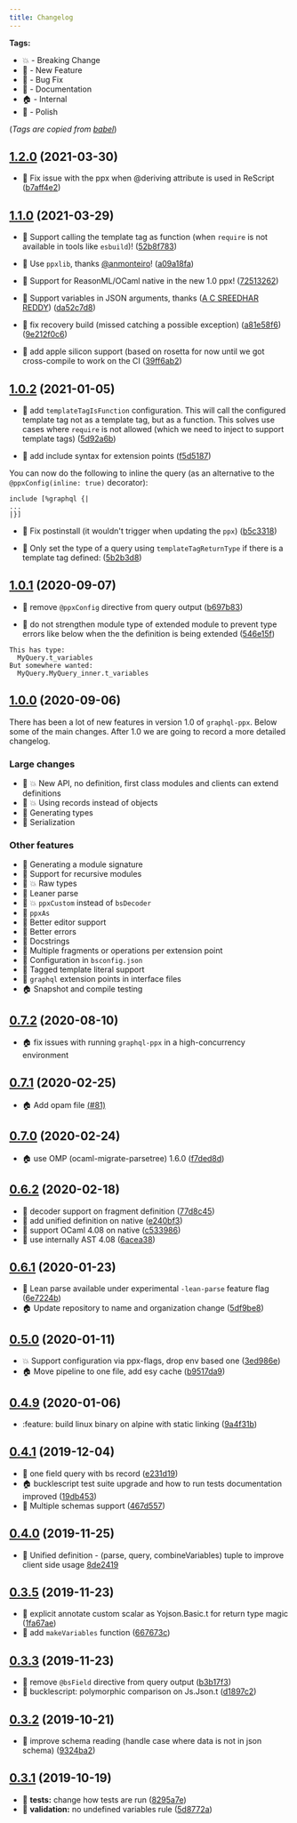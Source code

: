 ```yaml
---
title: Changelog
---
```


**Tags:**

- :boom: - Breaking Change
- :rocket: - New Feature
- :bug: - Bug Fix
- :memo: - Documentation
- :house: - Internal
- :nail_care: - Polish

(_Tags are copied from
[babel](https://github.com/babel/babel/blob/master/CHANGELOG.md)_)

## [1.2.0](https://github.com/reasonml-community/graphql_ppx/compare/v1.1.0...v1.1.1) (2021-03-30)

- :bug: Fix issue with the ppx when @deriving attribute is used in ReScript
  ([b7aff4e2](https://github.com/reasonml-community/graphql_ppx/commit/b7aff4e2))

## [1.1.0](https://github.com/reasonml-community/graphql_ppx/compare/v1.0.2...v1.1.0) (2021-03-29)

- :rocket: Support calling the template tag as function (when `require` is not
  available in tools like `esbuild`)!
  ([52b8f783](https://github.com/reasonml-community/graphql_ppx/commit/52b8f783))

- :nail_care: Use `ppxlib`, thanks [@anmonteiro](http://github.com/anmonteiro)!
  ([a09a18fa](https://github.com/reasonml-community/graphql_ppx/commit/a09a18fa))

- :rocket: Support for ReasonML/OCaml native in the new 1.0 ppx!
  ([72513262](https://github.com/reasonml-community/graphql_ppx/commit/72513262))

- :bug: Support variables in JSON arguments, thanks
  ([A C SREEDHAR REDDY](https://github.com/a-c-sreedhar-reddy))
  ([da52c7d8](https://github.com/reasonml-community/graphql_ppx/commit/da52c7d8))

- :bug: fix recovery build (missed catching a possible exception)
  ([a81e58f6](https://github.com/reasonml-community/graphql_ppx/commit/a81e58f6))
  ([9e212f0c6](https://github.com/reasonml-community/graphql_ppx/commit/9e212f0c6))

- :rocket: add apple silicon support (based on rosetta for now until we got
  cross-compile to work on the CI
  ([39ff6ab2](https://github.com/reasonml-community/graphql_ppx/commit/39ff6ab2))

## [1.0.2](https://github.com/reasonml-community/graphql_ppx/compare/v1.0.1...v1.0.2) (2021-01-05)

- :rocket: add `templateTagIsFunction` configuration. This will call the
  configured template tag not as a template tag, but as a function. This solves
  use cases where `require` is not allowed (which we need to inject to support
  template tags)
  ([5d92a6b](https://github.com/reasonml-community/graphql_ppx/commit/5d92a6b))

- :rocket: add include syntax for extension points
  ([f5d5187](https://github.com/reasonml-community/graphql_ppx/commit/f5d5187))

You can now do the following to inline the query (as an alternative to the
`@ppxConfig(inline: true)` decorator):

```
include [%graphql {|
...
|}]
```

- :bug: Fix postinstall (it wouldn't trigger when updating the `ppx`)
  ([b5c3318](https://github.com/reasonml-community/graphql_ppx/commit/b5c3318))

- :bug: Only set the type of a query using `templateTagReturnType` if there is a
  template tag defined:
  ([5b2b3d8](https://github.com/reasonml-community/graphql_ppx/commit/5b2b3d8))

## [1.0.1](https://github.com/reasonml-community/graphql_ppx/compare/v1.0.0...v1.0.1) (2020-09-07)

- :bug: remove `@ppxConfig` directive from query output
  ([b697b83](https://github.com/reasonml-community/graphql_ppx/commit/b697b83))

- :bug: do not strengthen module type of extended module to prevent type errors
  like below when the the definition is being extended
  ([546e15f](https://github.com/reasonml-community/graphql_ppx/commit/546e15f))

```
This has type:
  MyQuery.t_variables
But somewhere wanted:
  MyQuery.MyQuery_inner.t_variables
```

## [1.0.0](https://github.com/reasonml-community/graphql_ppx/compare/v0.7.2...v1.0.0) (2020-09-06)

There has been a lot of new features in version 1.0 of `graphql-ppx`. Below some
of the main changes. After 1.0 we are going to record a more detailed changelog.

### Large changes

- :rocket: :boom: New API, no definition, first class modules and clients can
  extend definitions
- :rocket: :boom: Using records instead of objects
- :rocket: Generating types
- :rocket: Serialization

### Other features

- :rocket: Generating a module signature
- :rocket: Support for recursive modules
- :rocket: :boom: Raw types
- :rocket: Leaner parse
- :rocket: :boom: `ppxCustom` instead of `bsDecoder`
- :rocket: `ppxAs`
- :rocket: Better editor support
- :rocket: Better errors
- :rocket: Docstrings
- :rocket: Multiple fragments or operations per extension point
- :rocket: Configuration in `bsconfig.json`
- :rocket: Tagged template literal support
- :rocket: `graphql` extension points in interface files
- :house: Snapshot and compile testing

## [0.7.2](https://github.com/reasonml-community/graphql_ppx/compare/v0.7.2...v0.7.0) (2020-08-10)

- :house: fix issues with running `graphql-ppx` in a high-concurrency
  environment

## [0.7.1](https://github.com/reasonml-community/graphql_ppx/compare/v0.7.0...v0.7.1) (2020-02-25)

- :house: Add opam file
  [(#81)](https://github.com/reasonml-community/graphql-ppx/pull/81)

## [0.7.0](https://github.com/reasonml-community/graphql_ppx/compare/v0.6.4...v0.7.0) (2020-02-24)

- :house: use OMP (ocaml-migrate-parsetree) 1.6.0
  ([f7ded8d](https://github.com/reasonml-community/graphql_ppx/commit/f7ded8d2c44bfb53e7308dbcd1c54fa2d1fff7e4))

## [0.6.2](https://github.com/reasonml-community/graphql_ppx/compare/v0.6.1...v0.6.2) (2020-02-18)

- :rocket: decoder support on fragment definition
  ([77d8c45](https://github.com/reasonml-community/graphql_ppx/commit/77d8c452f4aa482585967dd8a33d6ebb262f6e37))
- :rocket: add unified definition on native
  ([e240bf3](https://github.com/reasonml-community/graphql_ppx/commit/e240bf3e58b4d14d663cf83d5bb51b40022ba49d))
- :nail_care: support OCaml 4.08 on native
  ([c533986](https://github.com/reasonml-community/graphql_ppx/commit/c5339868021aa3235e390fc282e5c9d6927cecf3))
- :nail_care: use internally AST 4.08
  ([6acea38](https://github.com/reasonml-community/graphql_ppx/commit/6acea380923c5a698ae151aee93d7f87bea91915))

## [0.6.1](https://github.com/reasonml-community/graphql_ppx/compare/v0.5.0...v0.6.1) (2020-01-23)

- :rocket: Lean parse available under experimental `-lean-parse` feature flag
  ([6e7224b](https://github.com/reasonml-community/graphql_ppx/commit/6e7224ba9789bc67a68aa9566e295eff70855dd0))
- :house: Update repository to name and organization change
  ([5df9be8](https://github.com/reasonml-community/graphql_ppx/commit/5df9be88ef5bd7be77df551265834cb1bc31a011))

## [0.5.0](https://github.com/reasonml-community/graphql_ppx/compare/v0.4.9...v0.5.0) (2020-01-11)

- :boom: Support configuration via ppx-flags, drop env based one
  ([3ed986e](https://github.com/reasonml-community/graphql_ppx/commit/3ed986e7cf020e751ce93a46896f45c33e52c860))
- :house: Move pipeline to one file, add esy cache
  ([b9517da9](https://github.com/reasonml-community/graphql_ppx/commit/b9517da9d74e8e90b83808b6dfcc520f97fca7ea))

## [0.4.9](https://github.com/reasonml-community/graphql_ppx/compare/v0.4.6...v0.4.9) (2020-01-06)

- :feature: build linux binary on alpine with static linking
  ([9a4f31b](https://github.com/reasonml-community/graphql_ppx/commit/9a4f31b76350bf73e108d31a5d6a75dc9a681238))

## [0.4.1](https://github.com/reasonml-community/graphql_ppx/compare/v0.4.0...v0.4.1) (2019-12-04)

- :bug: one field query with bs record
  ([e231d19](https://github.com/reasonml-community/graphql_ppx/commit/e231d1970b69f175400a324e2542a4748588b34b))
- :house: bucklescript test suite upgrade and how to run tests documentation
  improved
  ([19db453](https://github.com/reasonml-community/graphql_ppx/commit/19db453aef42f354f2e8f5cd532002ebfa66c22c))
- :rocket: Multiple schemas support
  ([467d557](https://github.com/reasonml-community/graphql_ppx/commit/467d55799771825b3fcdd3ccd4098c3a021328e9))

## [0.4.0](https://github.com/reasonml-community/graphql_ppx/compare/v0.3.5...v0.4.0) (2019-11-25)

- :rocket: Unified definition - (parse, query, combineVariables) tuple to
  improve client side usage
  [8de2419](https://github.com/reasonml-community/graphql_ppx/commit/8de241902cb660c830659ea659f56fce92ad423c)

## [0.3.5](https://github.com/reasonml-community/graphql_ppx/compare/v0.3.3...v0.3.5) (2019-11-23)

- :bug: explicit annotate custom scalar as Yojson.Basic.t for return type magic
  ([1fa67ae](https://github.com/reasonml-community/graphql_ppx/commit/1fa67ae))
- :rocket: add `makeVariables` function
  ([667673c](https://github.com/reasonml-community/graphql_ppx/commit/667673c7c815eb53ea26f7d9d06544439eae0f28))

## [0.3.3](https://github.com/reasonml-community/graphql_ppx/compare/v0.3.2...v0.3.3) (2019-11-23)

- :bug: remove `@bsField` directive from query output
  ([b3b17f3](https://github.com/reasonml-community/graphql_ppx/commit/b3b17f3))
- :bug: bucklescript: polymorphic comparison on Js.Json.t
  ([d1897c2](https://github.com/reasonml-community/graphql_ppx/commit/d1897c2))

## [0.3.2](https://github.com/reasonml-community/graphql_ppx/compare/v0.3.1...v0.3.2) (2019-10-21)

- :bug: improve schema reading (handle case where data is not in json schema)
  ([9324ba2](https://github.com/reasonml-community/graphql_ppx/commit/9324ba232385540b61f485064ee09b1e49929146))

## [0.3.1](https://github.com/reasonml-community/graphql_ppx/compare/0.2.0...v0.3.1) (2019-10-19)

- :bug: **tests:** change how tests are run
  ([8295a7e](https://github.com/reasonml-community/graphql_ppx/commit/8295a7e))
- :rocket: **validation:** no undefined variables rule
  ([5d8772a](https://github.com/reasonml-community/graphql_ppx/commit/5d8772a))
